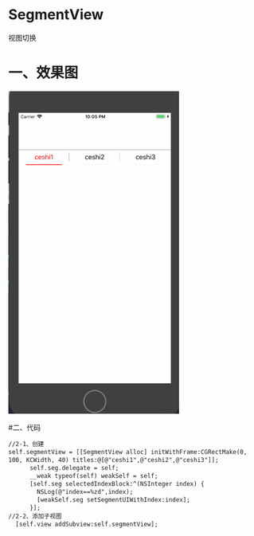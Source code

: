 # SegmentView
视图切换

# 一、效果图
 ![image](segmentView.gif)
 
 
 
#二、代码

    //2-1、创建
    self.segmentView = [[SegmentView alloc] initWithFrame:CGRectMake(0, 100, KCWidth, 40) titles:@[@"ceshi1",@"ceshi2",@"ceshi3"]];
	      self.seg.delegate = self;
	      __weak typeof(self) weakSelf = self;
	      [self.seg selectedIndexBlock:^(NSInteger index) {
		    NSLog(@"index==%zd",index);
		    [weakSelf.seg setSegmentUIWithIndex:index];
	      }];
    //2-2、添加子视图
	  [self.view addSubview:self.segmentView];
    
